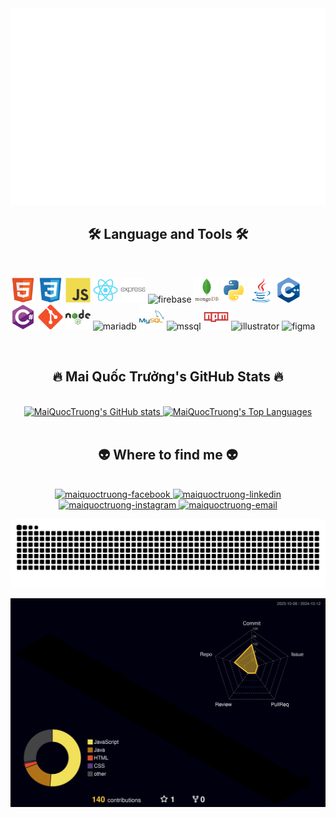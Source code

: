 <a href="#" target="_blank">
  <img src="svg/maiquoctruong.svg" width="1200" alt="maiquoctruong" />
</a>

<h2 align="center">🛠 Language and Tools 🛠</h2>
<br>
<p align="left">
  <img src="https://raw.githubusercontent.com/devicons/devicon/master/icons/html5/html5-original.svg" alt="html" width="40" height="40"/>
  <img src="https://raw.githubusercontent.com/devicons/devicon/master/icons/css3/css3-original.svg" alt="css" width="40" height="40"/>
  <img src="https://raw.githubusercontent.com/devicons/devicon/master/icons/javascript/javascript-original.svg" alt="javascript" width="40" height="40"/> 
  <img src="https://raw.githubusercontent.com/devicons/devicon/master/icons/react/react-original.svg" alt="react" width="40" height="40"/>
  <img src="https://raw.githubusercontent.com/devicons/devicon/master/icons/express/express-original-wordmark.svg" alt="express" width="40" height="40"/>
  <img src="https://www.vectorlogo.zone/logos/firebase/firebase-icon.svg" alt="firebase" width="40" height="40"/> 
  <img src="https://raw.githubusercontent.com/devicons/devicon/master/icons/mongodb/mongodb-original-wordmark.svg" alt="mongodb" width="40" height="40"/> 
  <img src="https://raw.githubusercontent.com/devicons/devicon/master/icons/python/python-original.svg" alt="python" width="40" height="40"/>
  <img src="https://raw.githubusercontent.com/devicons/devicon/master/icons/java/java-original.svg" alt="java" width="40" height="40"/>
  <img src="https://raw.githubusercontent.com/devicons/devicon/master/icons/cplusplus/cplusplus-original.svg" alt="cplusplus" width="40" height="40"/> 
  <img src="https://raw.githubusercontent.com/devicons/devicon/master/icons/csharp/csharp-original.svg" alt="csharp" width="40" height="40"/>
  <img src="https://raw.githubusercontent.com/devicons/devicon/master/icons/git/git-original.svg" alt="git" width="40" height="40"/>
  <img src="https://raw.githubusercontent.com/devicons/devicon/master/icons/nodejs/nodejs-original-wordmark.svg" alt="nodejs" width="40" height="40"/> 
  <img src="https://www.vectorlogo.zone/logos/mariadb/mariadb-icon.svg" alt="mariadb" width="40" height="40"/> 
  <img src="https://raw.githubusercontent.com/devicons/devicon/master/icons/mysql/mysql-original-wordmark.svg" alt="mysql" width="40" height="40"/> 
  <img src="https://www.svgrepo.com/show/303229/microsoft-sql-server-logo.svg" alt="mssql" width="40" height="40"/> 
  <img src="https://raw.githubusercontent.com/devicons/devicon/master/icons/npm/npm-original-wordmark.svg" alt="npm" width="40" height="40"/>
  <img src="https://www.vectorlogo.zone/logos/adobe_illustrator/adobe_illustrator-icon.svg" alt="illustrator" width="40" height="40"/>
  <img src="https://www.vectorlogo.zone/logos/figma/figma-icon.svg" alt="figma" width="40" height="40"/>
</p>

<br>
<h2 align="center">🔥 Mai Quốc Trưởng's GitHub Stats 🔥</h2>
<br>
<div align="center">
  <a href="#">
    <img width="400" height="200" src="https://github-readme-stats.vercel.app/api?username=MaiQuocTruong&show_icons=true&theme=react&border_color=61dafb&hide_border=true" alt="MaiQuocTruong's GitHub stats" />
  </a>
  <a href="#">
    <img width="400" height="200" src="https://github-readme-stats.vercel.app/api/top-langs/?username=MaiQuocTruong&layout=compact&theme=react&border_color=61dafb&hide_border=true" alt="MaiQuocTruong's Top Languages" />
  </a>
</div>

<br>
<h2 align="center">👽 Where to find me 👽</h2>
<br>
<div align="center">
  <a href="https://www.facebook.com/truongochos/" target="blank">
    <img src="https://img.icons8.com/bubbles/100/000000/facebook-new.png" alt="maiquoctruong-facebook" />
  </a>
  <a href="https://www.linkedin.com/" target="blank">
    <img src="https://img.icons8.com/bubbles/100/000000/linkedin.png" alt="maiquoctruong-linkedin" />
  </a>
  <a href="https://www.instagram.com/rustlrmvrch/" target="blank">
    <img src="https://img.icons8.com/bubbles/100/000000/instagram.png" alt="maiquoctruong-instagram" />
  </a>
  <a href="mailto:maiqtruong2403@gmail.com" target="top">
    <img src="https://img.icons8.com/bubbles/100/000000/apple-mail.png" alt="maiquoctruong-email" />
  </a>
</div>

![Mai Quoc Truong gif](https://github.com/maiquoctruong/maiquoctruong/blob/output/github-snake-dark.svg)

![Mai Quoc Truong gif](./profile-3d-contrib/profile-night-rainbow.svg)
